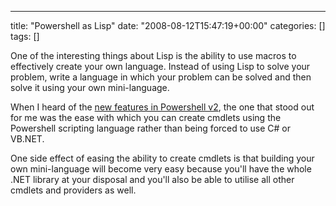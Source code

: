 ---
title: "Powershell as Lisp"
date: "2008-08-12T15:47:19+00:00"
categories: []
tags: []

One of the interesting things about Lisp is the ability to use macros to effectively create your own language. Instead of using Lisp to solve your problem, write a language in which your problem can be solved and then solve it using your own mini-language.

When I heard of the <a href="http://blogs.msdn.com/powershell/archive/2007/11/06/what-s-new-in-ctp-of-powershell-2-0.aspx">new features in Powershell v2</a>, the one that stood out for me was the ease with which you can create cmdlets using the Powershell scripting language rather than being forced to use C# or VB.NET.

One side effect of easing the ability to create cmdlets is that building your own mini-language will become very easy because you'll have the whole .NET library at your disposal and you'll also be able to utilise all other cmdlets and providers as well.
